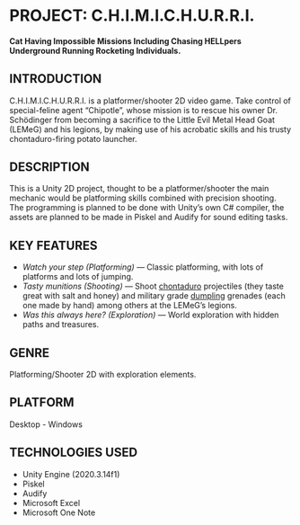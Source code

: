# PROJECT: C.H.I.M.I.C.H.U.R.R.I.
#### Cat Having Impossible Missions Including Chasing HELLpers Underground Running Rocketing Individuals.

## INTRODUCTION
C.H.I.M.I.C.H.U.R.R.I. is a platformer/shooter 2D video game. Take control of special-feline agent “Chipotle”, whose mission is to rescue his owner Dr. Schödinger from becoming a sacrifice to the Little Evil Metal Head Goat (LEMeG) and his legions, by making use of his acrobatic skills and his trusty chontaduro-firing potato launcher.

## DESCRIPTION
This is a Unity 2D project, thought to be a platformer/shooter the main mechanic would be platforming skills combined with precision shooting. The programming is planned to be done with Unity’s own C# compiler, the assets are planned to be made in Piskel and Audify for sound editing tasks.


## KEY FEATURES
* <i>Watch your step (Platforming)</i> — Classic platforming, with lots of platforms and lots of jumping.
* <i>Tasty munitions (Shooting)</i> — Shoot [chontaduro](https://www.google.com/search?q=chontaduro&client=firefox-b-d&sxsrf=ALeKk01N8zkB0LQcCEL0iQWbn29L6q-mlA:1629762138268&source=lnms&tbm=isch&sa=X&ved=2ahUKEwjwlceKqcjyAhUAQjABHbf5ArAQ_AUoAXoECAEQAw&biw=1366&bih=643) projectiles (they taste great with salt and honey) and military grade [dumpling](https://www.google.com/search?q=dumpling&client=firefox-b-d&sxsrf=ALeKk03dI1qlUMwrC0XDyJZ8P5fZJ7JBCw:1629762541067&source=lnms&tbm=isch&sa=X&ved=2ahUKEwjehNDKqsjyAhVPSzABHS3gDbUQ_AUoAXoECAEQAw&biw=1366&bih=643) grenades (each one made by hand) among others at the LEMeG’s legions.
* <i>Was this always here? (Exploration)</i> — World exploration with hidden paths and treasures.

## GENRE
Platforming/Shooter 2D with exploration elements.

## PLATFORM
Desktop - Windows


## TECHNOLOGIES USED
* Unity Engine (2020.3.14f1)
* Piskel
* Audify
* Microsoft Excel
* Microsoft One Note

